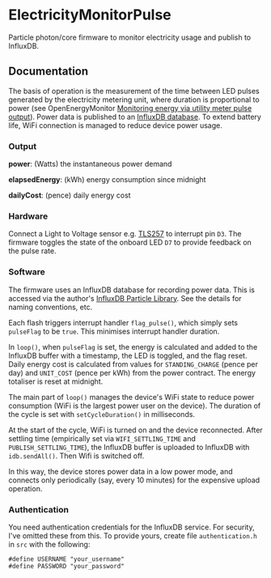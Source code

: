 # ElectricityMonitorPulse

Particle photon/core firmware to monitor electricity usage and publish to InfluxDB.


## Documentation

The basis of operation is the measurement of the time between LED pulses generated by the electricity metering unit, where duration is proportional to power (see OpenEnergyMonitor  [Monitoring energy via utility meter pulse output](https://learn.openenergymonitor.org/electricity-monitoring/pulse-counting/introduction-to-pulse-counting)). Power data is published to an [InfluxDB database](https://docs.influxdata.com/influxdb/v1.4/). To extend battery life, WiFi connection is managed to reduce device power usage.

### Output

**power**: (Watts) the instantaneous power demand

**elapsedEnergy**: (kWh) energy consumption since midnight

**dailyCost**: (pence) daily energy cost


### Hardware

Connect a Light to Voltage sensor e.g. [TLS257](http://ams.com/eng/Products/Light-Sensors/Light-to-Voltage/TSL257) to  interrupt pin `D3`. The firmware toggles the state of the onboard LED `D7` to provide feedback on the pulse rate.

### Software

The firmware uses an InfluxDB database for recording power data. This is accessed via the author's [InfluxDB Particle Library](https://github.com/richardjlyon/InfluxDB). See the details for naming conventions, etc.

Each flash triggers interrupt handler `flag_pulse()`, which simply sets `pulseFlag` to be `true`. This minimises interrupt handler duration.

In `loop()`, when `pulseFlag` is set, the energy is calculated and added to the InfluxDB buffer with a timestamp, the LED is toggled, and the flag reset. Daily energy cost is calculated from values for `STANDING_CHARGE` (pence per day) and `UNIT_COST` (pence per kWh) from the power contract. The energy totaliser is reset at midnight.

The main part of `loop()` manages the device's WiFi state to reduce power consumption (WiFi is the largest power user on the device). The duration of the cycle is set with `setCycleDuration()` in milliseconds.

At the start of the cycle, WiFi is turned on and the device reconnected. After settling time (empirically set via `WIFI_SETTLING_TIME` and `PUBLISH_SETTLING_TIME`), the InfluxDB buffer is uploaded to InfluxDB with `idb.sendAll()`. Then Wifi is switched off.

In this way, the device stores power data in a low power mode, and connects only periodically (say, every 10 minutes) for the expensive upload operation.

### Authentication

You need authentication credentials for the InfluxDB service. For security, I've omitted these from this. To provide yours, create file `authentication.h` in `src` with the following:

```
#define USERNAME "your_username"
#define PASSWORD "your_password"
```
